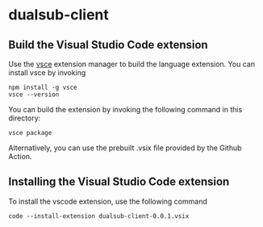 # dualsub-client

## Build the Visual Studio Code extension

Use the [vsce](https://github.com/microsoft/vscode-vsce) extension manager to build the language extension.
You can install vsce by invoking

```console
npm install -g vsce
vsce --version
```

You can build the extension by invoking the following command in this directory:

```console
vsce package
```

Alternatively, you can use the prebuilt .vsix file provided by the Github Action.

## Installing the Visual Studio Code extension

To install the vscode extension, use the following command

```console
code --install-extension dualsub-client-0.0.1.vsix
```
